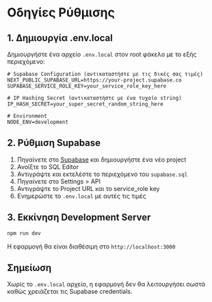 # Οδηγίες Ρύθμισης

## 1. Δημιουργία .env.local

Δημιουργήστε ένα αρχείο `.env.local` στον root φάκελο με το εξής περιεχόμενο:

```env
# Supabase Configuration (αντικαταστήστε με τις δικές σας τιμές)
NEXT_PUBLIC_SUPABASE_URL=https://your-project.supabase.co
SUPABASE_SERVICE_ROLE_KEY=your_service_role_key_here

# IP Hashing Secret (αντικαταστήστε με ένα τυχαίο string)
IP_HASH_SECRET=your_super_secret_random_string_here

# Environment
NODE_ENV=development
```

## 2. Ρύθμιση Supabase

1. Πηγαίνετε στο [Supabase](https://supabase.com) και δημιουργήστε ένα νέο project
2. Ανοίξτε το SQL Editor
3. Αντιγράψτε και εκτελέστε το περιεχόμενο του `supabase.sql`
4. Πηγαίνετε στο Settings > API
5. Αντιγράψτε το Project URL και το service_role key
6. Ενημερώστε το `.env.local` με αυτές τις τιμές

## 3. Εκκίνηση Development Server

```bash
npm run dev
```

Η εφαρμογή θα είναι διαθέσιμη στο `http://localhost:3000`

## Σημείωση

Χωρίς το `.env.local` αρχείο, η εφαρμογή δεν θα λειτουργήσει σωστά καθώς χρειάζεται τις Supabase credentials.

